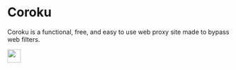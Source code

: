 # Coroku
Coroku is a functional, free, and easy to use web proxy site made to bypass web filters.

<a href="https://heroku.com/deploy?template=https://github.com/kovak7/Coroku"><img height="30px" src="https://raw.githubusercontent.com/FogNetwork/Tsunami/main/deploy/heroku2.svg"><img></a>
